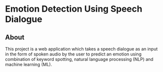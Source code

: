 # Emotion Detection Using Speech Dialogue
## About
This project is a web application which takes a speech dialogue as an input in the form of spoken audio by the user to predict an emotion using combination of keyword spotting, natural language processing (NLP) and machine learning (ML). 